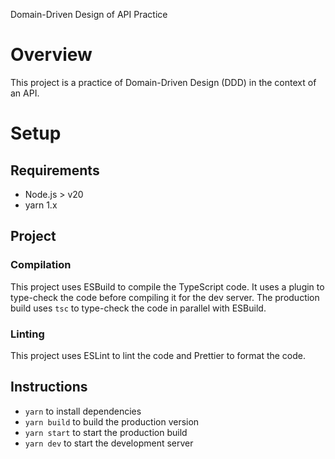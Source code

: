 Domain-Driven Design of API Practice

# Overview
This project is a practice of Domain-Driven Design (DDD) in the context of an API.

# Setup
## Requirements
- Node.js > v20
- yarn 1.x

## Project
### Compilation
This project uses ESBuild to compile the TypeScript code. It uses a plugin to type-check the code before compiling it for the dev server. The production build uses `tsc` to type-check the code in parallel with ESBuild.

### Linting
This project uses ESLint to lint the code and Prettier to format the code.

## Instructions
* `yarn` to install dependencies
* `yarn build` to build the production version
* `yarn start` to start the production build
* `yarn dev` to start the development server
